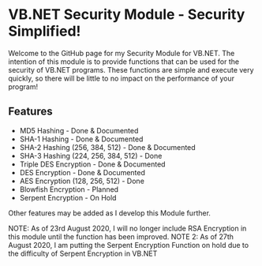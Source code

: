 # VB.NET Security Module - Security Simplified!
Welcome to the GitHub page for my Security Module for VB.NET. The intention of this module is to provide functions that can be used for the security of VB.NET programs. These functions are simple and execute very quickly, so there will be little to no impact on the performance of your program!

## Features

- MD5 Hashing - Done & Documented
- SHA-1 Hashing - Done & Documented
- SHA-2 Hashing (256, 384, 512) - Done & Documented
- SHA-3 Hashing (224, 256, 384, 512) - Done
- Triple DES Encryption - Done & Documented
- DES Encryption - Done & Documented
- AES Encryption (128, 256, 512) - Done
- Blowfish Encryption - Planned
- Serpent Encryption - On Hold



Other features may be added as I develop this Module further.

NOTE: As of 23rd August 2020, I will no longer include RSA Encryption in this module until the function has been improved.
NOTE 2: As of 27th August 2020, I am putting the Serpent Encryption Function on hold due to the difficulty of Serpent Encryption in VB.NET
